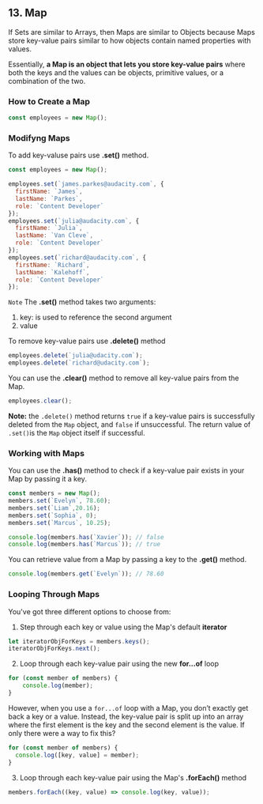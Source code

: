 ## 13. Map

If Sets are similar to Arrays, then Maps are similar to Objects because Maps store key-value pairs similar to how objects contain named properties with values.

Essentially, **a Map is an object that lets you store key-value pairs** where both the keys and the values can be objects, primitive values, or a combination of the two.

### How to Create a Map
```javascript
const employees = new Map();
```

### Modifyng Maps

To add key-valuse pairs use **.set()** method.

```javascript
const employees = new Map();

employees.set(`james.parkes@audacity.com`, {
  firstName: `James`,
  lastName: `Parkes`,
  role: `Content Developer`
});
employees.set(`julia@audacity.com`, {
  firstName: `Julia`,
  lastName: `Van Cleve`,
  role: `Content Developer`
});
employees.set(`richard@audacity.com`, {
  firstName: `Richard`,
  lastName: `Kalehoff`,
  role: `Content Developer`
});
```

`Note` The **.set()** method takes two arguments:
  1. key: is used to reference the second argument
  2. value

To remove key-value pairs use **.delete()** method

```javascript
employees.delete(`julia@udacity.com`);
employees.delete(`richard@udacity.com`);
```

You can use the **.clear()** method to remove all key-value pairs from the Map.

```javascript
employees.clear();
```

**Note:** the `.delete()` method returns `true` if a key-value pairs is successfully deleted from the `Map` object, and `false` if unsuccessful. The return value of `.set()`is the `Map` object itself if successful.

### Working with Maps

You can use the **.has()** method to check if a key-value pair exists in your Map by passing it a key.

```javascript
const members = new Map();
members.set(`Evelyn`, 78.60);
members.set(`Liam`,20.16);
members.set(`Sophia`, 0);
members.set(`Marcus`, 10.25);

console.log(members.has(`Xavier`)); // false
console.log(members.has(`Marcus`)); // true
```

You can retrieve value from a Map by passing a key to the **.get()** method.

```javascript
console.log(members.get(`Evelyn`)); // 78.60
```
### Looping Through Maps

You've got three different options to choose from:
  1. Step through each key or value using the Map's default **iterator**
  ```javascript
  let iteratorObjForKeys = members.keys();
  iteratorObjForKeys.next();
  ```
  2. Loop through each key-value pair using the new **for...of** loop
  ```javascript
  for (const member of members) {
      console.log(member);
  }
  ```
  However, when you use a `for...of` loop with a Map, you don’t exactly get back a key or a value. Instead, the key-value pair is split up into an array where the first element is the key and the second element is the value. If only there were a way to fix this?
  ```javascript
  for (const member of members) {
    console.log([key, value] = member);
  }
  ```
  3. Loop through each key-value pair using the Map's **.forEach()** method
  ```javascript
  members.forEach((key, value) => console.log(key, value));
  ```
